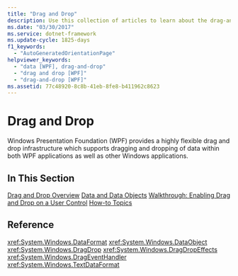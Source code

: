 ```yaml
---
title: "Drag and Drop"
description: Use this collection of articles to learn about the drag-and-drop feature in Windows Presentation Foundation (WPF).
ms.date: "03/30/2017"
ms.service: dotnet-framework
ms.update-cycle: 1825-days
f1_keywords:
  - "AutoGeneratedOrientationPage"
helpviewer_keywords:
  - "data [WPF], drag-and-drop"
  - "drag and drop [WPF]"
  - "drag-and-drop [WPF]"
ms.assetid: 77c48920-8c8b-41eb-8fe8-b411962c8623
---
```

# Drag and Drop

Windows Presentation Foundation (WPF) provides a highly flexible drag and drop infrastructure which supports dragging and dropping of data within both WPF applications as well as other Windows applications.

## In This Section

[Drag and Drop Overview](drag-and-drop-overview.md)
[Data and Data Objects](data-and-data-objects.md)
[Walkthrough: Enabling Drag and Drop on a User Control](walkthrough-enabling-drag-and-drop-on-a-user-control.md)
[How-to Topics](drag-and-drop-how-to-topics.md)

## Reference

<xref:System.Windows.DataFormat>
  <xref:System.Windows.DataObject>
  <xref:System.Windows.DragDrop>
  <xref:System.Windows.DragDropEffects>
  <xref:System.Windows.DragEventHandler>
  <xref:System.Windows.TextDataFormat>
